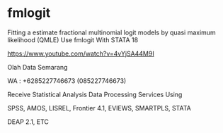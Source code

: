 # fmlogit
Fitting a estimate fractional multinomial logit models by quasi maximum likelihood (QMLE) Use fmlogit With STATA 18

https://www.youtube.com/watch?v=4vYjSA44M9I

Olah Data Semarang

WA : +6285227746673 (085227746673)

Receive Statistical Analysis Data Processing Services Using

SPSS, AMOS, LISREL, Frontier 4.1, EVIEWS, SMARTPLS, STATA

DEAP 2.1, ETC
